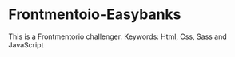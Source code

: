 # Frontmentoio-Easybanks
This is a Frontmentorio challenger. Keywords: Html, Css, Sass and JavaScript
